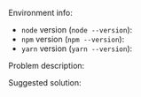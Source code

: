 <!--
Thanks for your interest in the project. I appreciate bugs filed and PRs submitted!
Please make sure that you are familiar with and follow the Code of Conduct for this project (found in the other/CODE_OF_CONDUCT.md file).

Please fill out this template with all the relevant information so we can understand what's going on and fix the issue.

I'll probably ask you to submit the fix (after giving some direction). If you've never done that before, that's great!
Check this free short video tutorial to learn how: http://kcd.im/pull-request
-->

Environment info:

* `node` version (`node --version`):
* `npm` version (`npm --version`):
* `yarn` version (`yarn --version`):

Problem description:

<!-- what did you try to do and what happened? Please provide _all_ relevant output -->

Suggested solution:

<!-- ideas are welcome! -->
